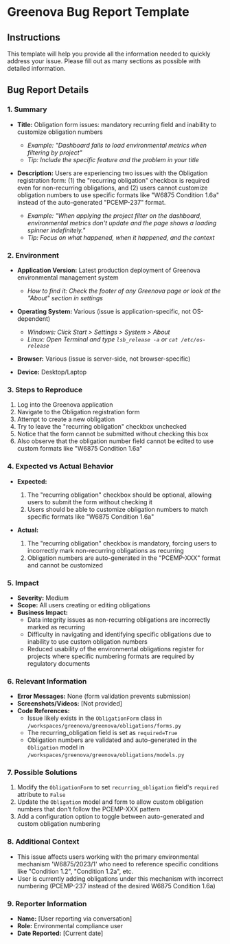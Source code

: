 # Greenova Bug Report Template

## Instructions

This template will help you provide all the information needed to quickly
address your issue. Please fill out as many sections as possible with detailed
information.

## Bug Report Details

### 1. Summary

- **Title:** Obligation form issues: mandatory recurring field and inability to
  customize obligation numbers

  - _Example: "Dashboard fails to load environmental metrics when filtering by
    project"_
  - _Tip: Include the specific feature and the problem in your title_

- **Description:** Users are experiencing two issues with the Obligation
  registration form: (1) the "recurring obligation" checkbox is required even
  for non-recurring obligations, and (2) users cannot customize obligation
  numbers to use specific formats like "W6875 Condition 1.6a" instead of the
  auto-generated "PCEMP-237" format.
  - _Example: "When applying the project filter on the dashboard, environmental
    metrics don't update and the page shows a loading spinner indefinitely."_
  - _Tip: Focus on what happened, when it happened, and the context_

### 2. Environment

- **Application Version:** Latest production deployment of Greenova
  environmental management system

  - _How to find it: Check the footer of any Greenova page or look at the
    "About" section in settings_

- **Operating System:** Various (issue is application-specific, not
  OS-dependent)

  - _Windows: Click Start > Settings > System > About_
  - _Linux: Open Terminal and type `lsb_release -a` or `cat /etc/os-release`_

- **Browser:** Various (issue is server-side, not browser-specific)

- **Device:** Desktop/Laptop

### 3. Steps to Reproduce

1. Log into the Greenova application
2. Navigate to the Obligation registration form
3. Attempt to create a new obligation
4. Try to leave the "recurring obligation" checkbox unchecked
5. Notice that the form cannot be submitted without checking this box
6. Also observe that the obligation number field cannot be edited to use custom
   formats like "W6875 Condition 1.6a"

### 4. Expected vs Actual Behavior

- **Expected:**

  1. The "recurring obligation" checkbox should be optional, allowing users to
     submit the form without checking it
  2. Users should be able to customize obligation numbers to match specific
     formats like "W6875 Condition 1.6a"

- **Actual:**
  1. The "recurring obligation" checkbox is mandatory, forcing users to
     incorrectly mark non-recurring obligations as recurring
  2. Obligation numbers are auto-generated in the "PCEMP-XXX" format and cannot
     be customized

### 5. Impact

- **Severity:** Medium
- **Scope:** All users creating or editing obligations
- **Business Impact:**
  - Data integrity issues as non-recurring obligations are incorrectly marked
    as recurring
  - Difficulty in navigating and identifying specific obligations due to
    inability to use custom obligation numbers
  - Reduced usability of the environmental obligations register for projects
    where specific numbering formats are required by regulatory documents

### 6. Relevant Information

- **Error Messages:** None (form validation prevents submission)
- **Screenshots/Videos:** [Not provided]
- **Code References:**
  - Issue likely exists in the `ObligationForm` class in
    `/workspaces/greenova/greenova/obligations/forms.py`
  - The recurring_obligation field is set as `required=True`
  - Obligation numbers are validated and auto-generated in the `Obligation`
    model in `/workspaces/greenova/greenova/obligations/models.py`

### 7. Possible Solutions

1. Modify the `ObligationForm` to set `recurring_obligation` field's `required`
   attribute to `False`
2. Update the `Obligation` model and form to allow custom obligation numbers
   that don't follow the PCEMP-XXX pattern
3. Add a configuration option to toggle between auto-generated and custom
   obligation numbering

### 8. Additional Context

- This issue affects users working with the primary environmental mechanism
  'W6875/2023/1' who need to reference specific conditions like "Condition
  1.2", "Condition 1.2a", etc.
- User is currently adding obligations under this mechanism with incorrect
  numbering (PCEMP-237 instead of the desired W6875 Condition 1.6a)

### 9. Reporter Information

- **Name:** [User reporting via conversation]
- **Role:** Environmental compliance user
- **Date Reported:** [Current date]
